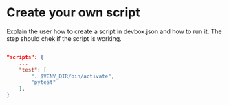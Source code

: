 # Create your own script
Explain the user how to create a script in devbox.json and how to run it. The step should chek if the script is working. 

```JSON

"scripts": {
    ...
    "test": [
        ". $VENV_DIR/bin/activate", 
        "pytest"
    ],
}
``` 
